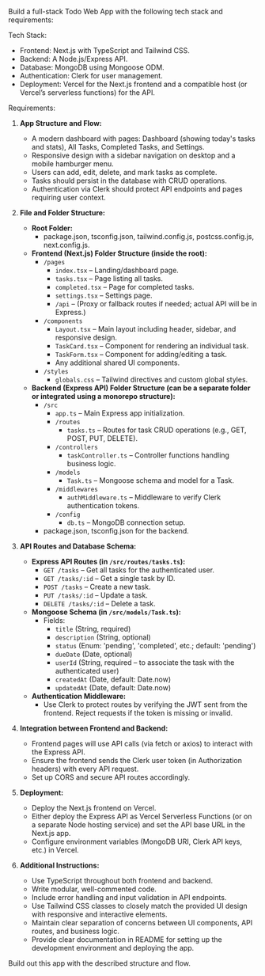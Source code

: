 Build a full-stack Todo Web App with the following tech stack and requirements:

Tech Stack:

- Frontend: Next.js with TypeScript and Tailwind CSS.
- Backend: A Node.js/Express API.
- Database: MongoDB using Mongoose ODM.
- Authentication: Clerk for user management.
- Deployment: Vercel for the Next.js frontend and a compatible host (or Vercel’s serverless functions) for the API.

Requirements:

1. **App Structure and Flow:**

   - A modern dashboard with pages: Dashboard (showing today's tasks and stats), All Tasks, Completed Tasks, and Settings.
   - Responsive design with a sidebar navigation on desktop and a mobile hamburger menu.
   - Users can add, edit, delete, and mark tasks as complete.
   - Tasks should persist in the database with CRUD operations.
   - Authentication via Clerk should protect API endpoints and pages requiring user context.

2. **File and Folder Structure:**

   - **Root Folder:**
     - package.json, tsconfig.json, tailwind.config.js, postcss.config.js, next.config.js.
   - **Frontend (Next.js) Folder Structure (inside the root):**
     - `/pages`
       - `index.tsx` – Landing/dashboard page.
       - `tasks.tsx` – Page listing all tasks.
       - `completed.tsx` – Page for completed tasks.
       - `settings.tsx` – Settings page.
       - `/api` – (Proxy or fallback routes if needed; actual API will be in Express.)
     - `/components`
       - `Layout.tsx` – Main layout including header, sidebar, and responsive design.
       - `TaskCard.tsx` – Component for rendering an individual task.
       - `TaskForm.tsx` – Component for adding/editing a task.
       - Any additional shared UI components.
     - `/styles`
       - `globals.css` – Tailwind directives and custom global styles.
   - **Backend (Express API) Folder Structure (can be a separate folder or integrated using a monorepo structure):**
     - `/src`
       - `app.ts` – Main Express app initialization.
       - `/routes`
         - `tasks.ts` – Routes for task CRUD operations (e.g., GET, POST, PUT, DELETE).
       - `/controllers`
         - `taskController.ts` – Controller functions handling business logic.
       - `/models`
         - `Task.ts` – Mongoose schema and model for a Task.
       - `/middlewares`
         - `authMiddleware.ts` – Middleware to verify Clerk authentication tokens.
       - `/config`
         - `db.ts` – MongoDB connection setup.
     - package.json, tsconfig.json for the backend.

3. **API Routes and Database Schema:**

   - **Express API Routes (in `/src/routes/tasks.ts`):**
     - `GET /tasks` – Get all tasks for the authenticated user.
     - `GET /tasks/:id` – Get a single task by ID.
     - `POST /tasks` – Create a new task.
     - `PUT /tasks/:id` – Update a task.
     - `DELETE /tasks/:id` – Delete a task.
   - **Mongoose Schema (in `/src/models/Task.ts`):**
     - Fields:
       - `title` (String, required)
       - `description` (String, optional)
       - `status` (Enum: 'pending', 'completed', etc.; default: 'pending')
       - `dueDate` (Date, optional)
       - `userId` (String, required – to associate the task with the authenticated user)
       - `createdAt` (Date, default: Date.now)
       - `updatedAt` (Date, default: Date.now)
   - **Authentication Middleware:**
     - Use Clerk to protect routes by verifying the JWT sent from the frontend. Reject requests if the token is missing or invalid.

4. **Integration between Frontend and Backend:**

   - Frontend pages will use API calls (via fetch or axios) to interact with the Express API.
   - Ensure the frontend sends the Clerk user token (in Authorization headers) with every API request.
   - Set up CORS and secure API routes accordingly.

5. **Deployment:**

   - Deploy the Next.js frontend on Vercel.
   - Either deploy the Express API as Vercel Serverless Functions (or on a separate Node hosting service) and set the API base URL in the Next.js app.
   - Configure environment variables (MongoDB URI, Clerk API keys, etc.) in Vercel.

6. **Additional Instructions:**
   - Use TypeScript throughout both frontend and backend.
   - Write modular, well-commented code.
   - Include error handling and input validation in API endpoints.
   - Use Tailwind CSS classes to closely match the provided UI design with responsive and interactive elements.
   - Maintain clear separation of concerns between UI components, API routes, and business logic.
   - Provide clear documentation in README for setting up the development environment and deploying the app.

Build out this app with the described structure and flow.
